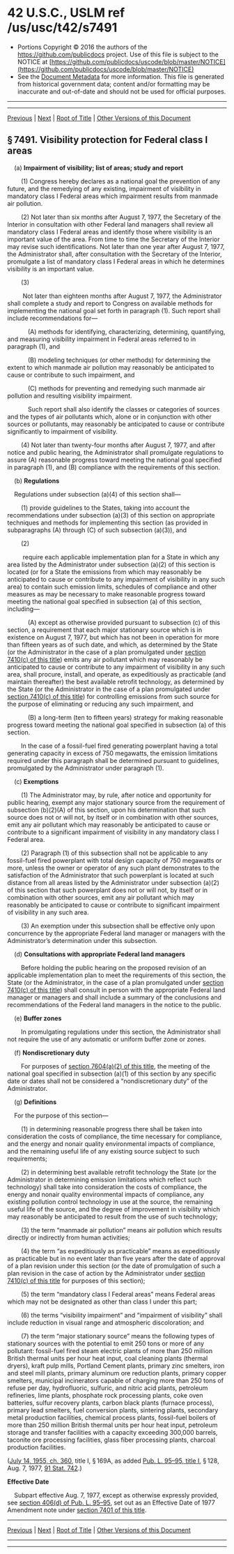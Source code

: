 ---
---

# 42 U.S.C., USLM ref /us/usc/t42/s7491

* Portions Copyright © 2016 the authors of the https://github.com/publicdocs project.
  Use of this file is subject to the NOTICE at [https://github.com/publicdocs/uscode/blob/master/NOTICE](https://github.com/publicdocs/uscode/blob/master/NOTICE)
* See the [Document Metadata](././../../../../../../..//README.md) for more information.
  This file is generated from historical government data; content and/or formatting may be inaccurate and out-of-date and should not be used for official purposes.

----------
----------

[Previous](./../../../../../../..//us/usc/t42/ch85/schI/ptC/sptii/m__us_usc_t42_ch85_schI_ptC_sptii.md) | [Next](./../../../../../../..//us/usc/t42/ch85/schI/ptC/sptii/m__us_usc_t42_s7492.md) | [Root of Title](./../../../../../../../) | [Other Versions of this Document](https://publicdocs.github.io/go/links?ns=uslm&ref=%2Fus%2Fusc%2Ft42%2Fs7491)

## § 7491. Visibility protection for Federal class I areas

    (a) __Impairment of visibility; list of areas; study and report__ 

        (1) Congress hereby declares as a national goal the prevention of any future, and the rem­edying of any existing, impairment of visibility in mandatory class I Federal areas which impairment results from manmade air pollution.

        (2) Not later than six months after August 7, 1977, the Secretary of the Interior in consultation with other Federal land managers shall review all mandatory class I Federal areas and identify those where visibility is an important value of the area. From time to time the Secretary of the Interior may revise such identifications. Not later than one year after August 7, 1977, the Administrator shall, after consultation with the Secretary of the Interior, promulgate a list of mandatory class I Federal areas in which he determines visibility is an important value.

        (3)

         Not later than eighteen months after August 7, 1977, the Administrator shall complete a study and report to Congress on available methods for implementing the national goal set forth in paragraph (1). Such report shall include recommendations for—

            (A) methods for identifying, characterizing, determining, quantifying, and measuring visibility impairment in Federal areas referred to in paragraph (1), and

            (B) modeling techniques (or other methods) for determining the extent to which manmade air pollution may reasonably be anticipated to cause or contribute to such impairment, and

            (C) methods for preventing and remedying such manmade air pollution and resulting visibility impairment.

            Such report shall also identify the classes or categories of sources and the types of air pollutants which, alone or in conjunction with other sources or pollutants, may reasonably be anticipated to cause or contribute significantly to impairment of visibility.

        (4) Not later than twenty-four months after August 7, 1977, and after notice and public hearing, the Administrator shall promulgate regulations to assure (A) reasonable progress toward meeting the national goal specified in paragraph (1), and (B) compliance with the requirements of this section.

    (b) __Regulations__ 

    Regulations under subsection (a)(4) of this section shall—

        (1) provide guidelines to the States, taking into account the recommendations under subsection (a)(3) of this section on appropriate techniques and methods for implementing this section (as provided in subparagraphs (A) through (C) of such subsection (a)(3)), and

        (2)

         require each applicable implementation plan for a State in which any area listed by the Administrator under subsection (a)(2) of this section is located (or for a State the emissions from which may reasonably be anticipated to cause or contribute to any impairment of visibility in any such area) to contain such emission limits, schedules of compliance and other measures as may be necessary to make reasonable progress toward meeting the national goal specified in subsection (a) of this section, including—

            (A) except as otherwise provided pursuant to subsection (c) of this section, a requirement that each major stationary source which is in existence on August 7, 1977, but which has not been in operation for more than fifteen years as of such date, and which, as determined by the State (or the Administrator in the case of a plan promulgated under [section 7410(c) of this title][/us/usc/t42/s7410/c]) emits any air pollutant which may reasonably be anticipated to cause or contribute to any impairment of visibility in any such area, shall procure, install, and operate, as expeditiously as practicable (and maintain thereafter) the best available retrofit technology, as determined by the State (or the Administrator in the case of a plan promulgated under [section 7410(c) of this title][/us/usc/t42/s7410/c]) for controlling emissions from such source for the purpose of eliminating or reducing any such impairment, and

            (B) a long-term (ten to fifteen years) strategy for making reasonable progress toward meeting the national goal specified in subsection (a) of this section.

        In the case of a fossil-fuel fired generating powerplant having a total generating capacity in excess of 750 megawatts, the emission limitations required under this paragraph shall be determined pursuant to guidelines, promulgated by the Administrator under paragraph (1).

    (c) __Exemptions__ 

        (1) The Administrator may, by rule, after notice and opportunity for public hearing, exempt any major stationary source from the requirement of subsection (b)(2)(A) of this section, upon his determination that such source does not or will not, by itself or in combination with other sources, emit any air pollutant which may reasonably be anticipated to cause or contribute to a significant impairment of visibility in any mandatory class I Federal area.

        (2) Paragraph (1) of this subsection shall not be applicable to any fossil-fuel fired powerplant with total design capacity of 750 megawatts or more, unless the owner or operator of any such plant demonstrates to the satisfaction of the Administrator that such powerplant is located at such distance from all areas listed by the Administrator under subsection (a)(2) of this section that such powerplant does not or will not, by itself or in combination with other sources, emit any air pollutant which may reasonably be anticipated to cause or contribute to significant impairment of visibility in any such area.

        (3) An exemption under this subsection shall be effective only upon concurrence by the appropriate Federal land manager or managers with the Administrator’s determination under this subsection.

    (d) __Consultations with appropriate Federal land managers__ 

        Before holding the public hearing on the proposed revision of an applicable implementation plan to meet the requirements of this section, the State (or the Administrator, in the case of a plan promulgated under [section 7410(c) of this title][/us/usc/t42/s7410/c]) shall consult in person with the appropriate Federal land manager or managers and shall include a summary of the conclusions and recommendations of the Federal land managers in the notice to the public.

    (e) __Buffer zones__ 

        In promulgating regulations under this section, the Administrator shall not require the use of any automatic or uniform buffer zone or zones.

    (f) __Nondiscretionary duty__ 

        For purposes of [section 7604(a)(2) of this title][/us/usc/t42/s7604/a/2], the meeting of the national goal specified in subsection (a)(1) of this section by any specific date or dates shall not be considered a “nondiscretionary duty” of the Administrator.

    (g) __Definitions__ 

    For the purpose of this section—

        (1) in determining reasonable progress there shall be taken into consideration the costs of compliance, the time necessary for compliance, and the energy and nonair quality environmental impacts of compliance, and the remaining useful life of any existing source subject to such requirements;

        (2) in determining best available retrofit technology the State (or the Administrator in determining emission limitations which reflect such technology) shall take into consideration the costs of compliance, the energy and nonair quality environmental impacts of compliance, any existing pollution control technology in use at the source, the remaining useful life of the source, and the degree of improvement in visibility which may reasonably be anticipated to result from the use of such technology;

        (3) the term “manmade air pollution” means air pollution which results directly or indirectly from human activities;

        (4) the term “as expeditiously as practicable” means as expeditiously as practicable but in no event later than five years after the date of approval of a plan revision under this section (or the date of promulgation of such a plan revision in the case of action by the Administrator under [section 7410(c) of this title][/us/usc/t42/s7410/c] for purposes of this section);

        (5) the term “mandatory class I Federal areas” means Federal areas which may not be designated as other than class I under this part;

        (6) the terms “visibility impairment” and “impairment of visibility” shall include reduction in visual range and atmospheric discoloration; and

        (7) the term “major stationary source” means the following types of stationary sources with the potential to emit 250 tons or more of any pollutant: fossil-fuel fired steam electric plants of more than 250 million British thermal units per hour heat input, coal cleaning plants (thermal dryers), kraft pulp mills, Portland Cement plants, primary zinc smelters, iron and steel mill plants, primary aluminum ore reduction plants, primary copper smelters, municipal incinerators capable of charging more than 250 tons of refuse per day, hydrofluoric, sulfuric, and nitric acid plants, petroleum refineries, lime plants, phosphate rock processing plants, coke oven batteries, sulfur recovery plants, carbon black plants (furnace process), primary lead smelters, fuel conversion plants, sintering plants, secondary metal production facilities, chemical process plants, fossil-fuel boilers of more than 250 million British thermal units per hour heat input, petroleum storage and transfer facilities with a capacity exceeding 300,000 barrels, taconite ore processing facilities, glass fiber processing plants, charcoal production facilities.

([July 14, 1955, ch. 360][/us/act/1955-07-14/ch360], title I, § 169A, as added [Pub. L. 95–95, title I][/us/pl/95/95/tI], § 128, Aug. 7, 1977, [91 Stat. 742][/us/stat/91/742].)

 __Effective Date__ 

    Subpart effective Aug. 7, 1977, except as otherwise expressly provided, see [section 406(d) of Pub. L. 95–95][/us/pl/95/95/s406/d], set out as an Effective Date of 1977 Amendment note under [section 7401 of this title][/us/usc/t42/s7401].

----------

[Previous](./../../../../../../..//us/usc/t42/ch85/schI/ptC/sptii/m__us_usc_t42_ch85_schI_ptC_sptii.md) | [Next](./../../../../../../..//us/usc/t42/ch85/schI/ptC/sptii/m__us_usc_t42_s7492.md) | [Root of Title](./../../../../../../../) | [Other Versions of this Document](https://publicdocs.github.io/go/links?ns=uslm&ref=%2Fus%2Fusc%2Ft42%2Fs7491)

----------
----------

[/us/usc/t42/s7410/c]: https://publicdocs.github.io/go/links?ns=uslm&ref=%2Fus%2Fusc%2Ft42%2Fs7410%2Fc
[/us/usc/t42/s7410/c]: https://publicdocs.github.io/go/links?ns=uslm&ref=%2Fus%2Fusc%2Ft42%2Fs7410%2Fc
[/us/usc/t42/s7410/c]: https://publicdocs.github.io/go/links?ns=uslm&ref=%2Fus%2Fusc%2Ft42%2Fs7410%2Fc
[/us/usc/t42/s7604/a/2]: https://publicdocs.github.io/go/links?ns=uslm&ref=%2Fus%2Fusc%2Ft42%2Fs7604%2Fa%2F2
[/us/usc/t42/s7410/c]: https://publicdocs.github.io/go/links?ns=uslm&ref=%2Fus%2Fusc%2Ft42%2Fs7410%2Fc
[/us/act/1955-07-14/ch360]: https://publicdocs.github.io/go/links?ns=uslm&ref=%2Fus%2Fact%2F1955-07-14%2Fch360
[/us/pl/95/95/tI]: https://publicdocs.github.io/go/links?ns=uslm&ref=%2Fus%2Fpl%2F95%2F95%2FtI
[/us/stat/91/742]: https://publicdocs.github.io/go/links?ns=uslm&ref=%2Fus%2Fstat%2F91%2F742
[/us/pl/95/95/s406/d]: https://publicdocs.github.io/go/links?ns=uslm&ref=%2Fus%2Fpl%2F95%2F95%2Fs406%2Fd
[/us/usc/t42/s7401]: https://publicdocs.github.io/go/links?ns=uslm&ref=%2Fus%2Fusc%2Ft42%2Fs7401


